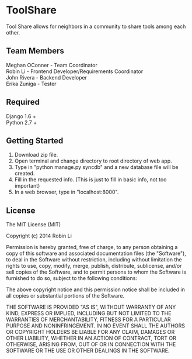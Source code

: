 # ToolShare

Tool Share allows for neighbors in a community to share tools among each other.

## Team Members

Meghan OConner  - Team Coordinator  
Robin Li - Frontend Developer/Requirements Coordinator    
John Rivera   - Backend Developer   
Erika Zuniga  - Tester  

## Required

Django 1.6 +  
Python 2.7 +

## Getting Started

1. Download zip file.
2. Open terminal and change directory to root directory of web app. 
3. Type in "python manage.py syncdb" and a new database file will be created. 
4. Fill in the requested info. (This is just to fill in basic info, not too important)
5. In a web browser, type in "localhost:8000". 

## License

The MIT License (MIT)

Copyright (c) 2014 Robin Li

Permission is hereby granted, free of charge, to any person obtaining a copy
of this software and associated documentation files (the "Software"), to deal
in the Software without restriction, including without limitation the rights
to use, copy, modify, merge, publish, distribute, sublicense, and/or sell
copies of the Software, and to permit persons to whom the Software is
furnished to do so, subject to the following conditions:

The above copyright notice and this permission notice shall be included in all
copies or substantial portions of the Software.

THE SOFTWARE IS PROVIDED "AS IS", WITHOUT WARRANTY OF ANY KIND, EXPRESS OR
IMPLIED, INCLUDING BUT NOT LIMITED TO THE WARRANTIES OF MERCHANTABILITY,
FITNESS FOR A PARTICULAR PURPOSE AND NONINFRINGEMENT. IN NO EVENT SHALL THE
AUTHORS OR COPYRIGHT HOLDERS BE LIABLE FOR ANY CLAIM, DAMAGES OR OTHER
LIABILITY, WHETHER IN AN ACTION OF CONTRACT, TORT OR OTHERWISE, ARISING FROM,
OUT OF OR IN CONNECTION WITH THE SOFTWARE OR THE USE OR OTHER DEALINGS IN THE
SOFTWARE.
